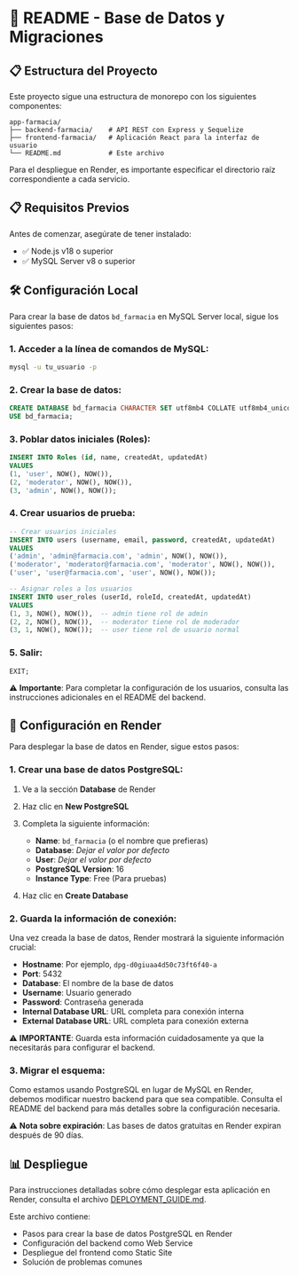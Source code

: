 # 💾 README - Base de Datos y Migraciones

## 📋 Estructura del Proyecto

Este proyecto sigue una estructura de monorepo con los siguientes componentes:

```
app-farmacia/
├── backend-farmacia/    # API REST con Express y Sequelize
├── frontend-farmacia/   # Aplicación React para la interfaz de usuario
└── README.md            # Este archivo
```

Para el despliegue en Render, es importante especificar el directorio raíz correspondiente a cada servicio.

## 📋 Requisitos Previos

Antes de comenzar, asegúrate de tener instalado:

- ✅ Node.js v18 o superior
- ✅ MySQL Server v8 o superior

## 🛠️ Configuración Local

Para crear la base de datos `bd_farmacia` en MySQL Server local, sigue los siguientes pasos:

### 1. Acceder a la línea de comandos de MySQL:
```bash
mysql -u tu_usuario -p
```

### 2. Crear la base de datos:
```sql
CREATE DATABASE bd_farmacia CHARACTER SET utf8mb4 COLLATE utf8mb4_unicode_ci;
USE bd_farmacia;
```

### 3. Poblar datos iniciales (Roles):
```sql
INSERT INTO Roles (id, name, createdAt, updatedAt) 
VALUES 
(1, 'user', NOW(), NOW()),
(2, 'moderator', NOW(), NOW()),
(3, 'admin', NOW(), NOW());
```

### 4. Crear usuarios de prueba:
```sql
-- Crear usuarios iniciales
INSERT INTO users (username, email, password, createdAt, updatedAt) 
VALUES 
('admin', 'admin@farmacia.com', 'admin', NOW(), NOW()),
('moderator', 'moderator@farmacia.com', 'moderator', NOW(), NOW()),
('user', 'user@farmacia.com', 'user', NOW(), NOW());

-- Asignar roles a los usuarios
INSERT INTO user_roles (userId, roleId, createdAt, updatedAt) 
VALUES 
(1, 3, NOW(), NOW()),  -- admin tiene rol de admin
(2, 2, NOW(), NOW()),  -- moderator tiene rol de moderador
(3, 1, NOW(), NOW());  -- user tiene rol de usuario normal
```

### 5. Salir:
```sql
EXIT;
```

⚠️ **Importante**: 
Para completar la configuración de los usuarios, consulta las instrucciones adicionales en el README del backend.

## 🚀 Configuración en Render

Para desplegar la base de datos en Render, sigue estos pasos:

### 1. Crear una base de datos PostgreSQL:

1. Ve a la sección **Database** de Render
2. Haz clic en **New PostgreSQL**
3. Completa la siguiente información:
   - **Name**: `bd_farmacia` (o el nombre que prefieras)
   - **Database**: _Dejar el valor por defecto_
   - **User**: _Dejar el valor por defecto_
   - **PostgreSQL Version**: 16
   - **Instance Type**: Free (Para pruebas)

4. Haz clic en **Create Database**

### 2. Guarda la información de conexión:

Una vez creada la base de datos, Render mostrará la siguiente información crucial:
- **Hostname**: Por ejemplo, `dpg-d0giuaa4d50c73ft6f40-a`
- **Port**: 5432
- **Database**: El nombre de la base de datos
- **Username**: Usuario generado
- **Password**: Contraseña generada
- **Internal Database URL**: URL completa para conexión interna
- **External Database URL**: URL completa para conexión externa

⚠️ **IMPORTANTE**: Guarda esta información cuidadosamente ya que la necesitarás para configurar el backend.

### 3. Migrar el esquema:

Como estamos usando PostgreSQL en lugar de MySQL en Render, debemos modificar nuestro backend para que sea compatible. Consulta el README del backend para más detalles sobre la configuración necesaria.

⚠️ **Nota sobre expiración**: Las bases de datos gratuitas en Render expiran después de 90 días.

## 📊 Despliegue

Para instrucciones detalladas sobre cómo desplegar esta aplicación en Render, consulta el archivo [DEPLOYMENT_GUIDE.md](./DEPLOYMENT_GUIDE.md).

Este archivo contiene:
- Pasos para crear la base de datos PostgreSQL en Render
- Configuración del backend como Web Service
- Despliegue del frontend como Static Site
- Solución de problemas comunes
